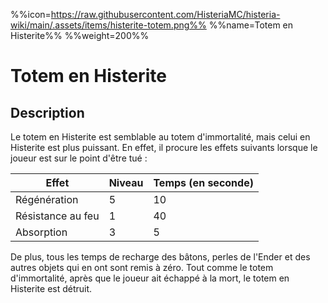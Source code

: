 %%icon=https://raw.githubusercontent.com/HisteriaMC/histeria-wiki/main/.assets/items/histerite-totem.png%%
%%name=Totem en Histerite%%
%%weight=200%%

# Totem en Histerite

## Description
Le totem en Histerite est semblable au totem d'immortalité, mais celui en Histerite est plus puissant. En effet, il procure les effets suivants lorsque le joueur est sur le point d'être tué :

| Effet |	Niveau |	Temps (en seconde) |
| --- | --- | --- |
| Régénération |	5 |	10 |
| Résistance au feu |	1 |	40 |
| Absorption |	3 |	5 |

De plus, tous les temps de recharge des bâtons, perles de l'Ender et des autres objets qui en ont sont remis à zéro. Tout comme le totem d'immortalité, après que le joueur ait échappé à la mort, le totem en Histerite est détruit.